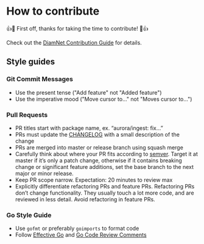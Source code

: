 # How to contribute

👍🎉 First off, thanks for taking the time to contribute! 🎉👍

Check out the [DiamNet Contribution Guide](https://github.com/diamnet/docs/blob/master/CONTRIBUTING.md) for details.

## Style guides

### Git Commit Messages

* Use the present tense ("Add feature" not "Added feature")
* Use the imperative mood ("Move cursor to..." not "Moves cursor to...")

### Pull Requests

* PR titles start with package name, ex. “aurora/ingest: fix...”
* PRs must update the [CHANGELOG](CHANGELOG.md) with a small description of the change
* PRs are merged into master or release branch using squash merge
* Carefully think about where your PR fits according to [semver](https://semver.org). Target it at master if it’s only a patch change, otherwise if it contains breaking change or significant feature additions, set the base branch to the next major or minor release.
* Keep PR scope narrow. Expectation: 20 minutes to review max
* Explicitly differentiate refactoring PRs and feature PRs. Refactoring PRs don’t change functionality. They usually touch a lot more code, and are reviewed in less detail. Avoid refactoring in feature PRs.

### Go Style Guide

* Use `gofmt` or preferably `goimports` to format code
* Follow [Effective Go](https://golang.org/doc/effective_go.html) and [Go Code Review Comments](https://github.com/golang/go/wiki/CodeReviewComments)
